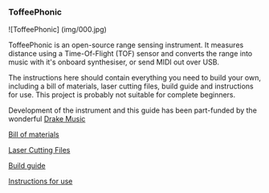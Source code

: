 ### ToffeePhonic

![ToffeePhonic] (img/000.jpg)

ToffeePhonic is an open-source range sensing instrument. It measures distance using a Time-Of-Flight (TOF) sensor and converts the range into music with it's onboard synthesiser, or send MIDI out over USB.

The instructions here should contain everything you need to build your own, including a bill of materials, laser cutting files, build guide and instructions for use. This project is probably not suitable for complete beginners.

Development of the instrument and this guide has been part-funded by the wonderful [Drake Music](http://www.drakemusic.org/)

[Bill of materials](docs/BOM.md)

[Laser Cutting Files](docs/LaserFiles.md)

[Build guide](docs/Build.md)

[Instructions for use](docs/Instructions.md)



